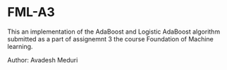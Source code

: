 # FML-A3

This an implementation of the AdaBoost and Logistic AdaBoost algorithm submitted as a part of assignemnt 3 the course Foundation of Machine learning. 

Author: Avadesh Meduri
